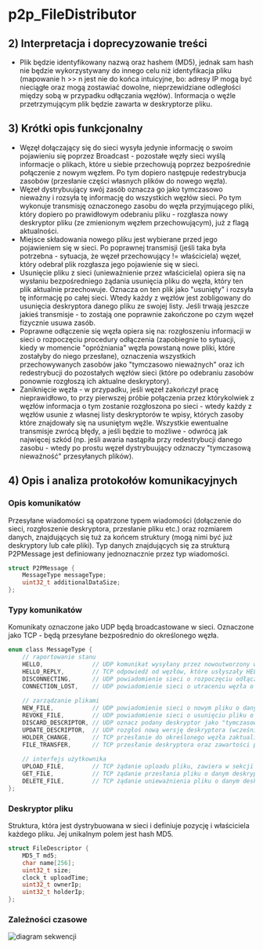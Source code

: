 # p2p_FileDistributor

## 2) Interpretacja i doprecyzowanie treści
- Plik będzie identyfikowany nazwą oraz hashem (MD5), jednak sam hash nie będzie wykorzystywany do innego celu niż identyfikacja pliku (mapowanie h >> n jest nie do końca intuicyjne, bo: adresy IP mogą być nieciągłe oraz mogą zostawiać dowolne, nieprzewidziane odległości między sobą w przypadku odłączania węzłów). Informacja o węźle przetrzymującym plik będzie zawarta w deskryptorze pliku.

## 3) Krótki opis funkcjonalny
- Węzęł dołączający się do sieci wysyła jedynie informację o swoim pojawieniu się poprzez Broadcast - pozostałe węzły sieci wyślą informacje o plikach, które u siebie przechowują poprzez bezpośrednie połączenie z nowym węzłem. Po tym dopiero następuje redestrybucja zasobów (przesłanie części własnych plików do nowego węzła).
- Węzeł dystrybuujący swój zasób oznacza go jako tymczasowo nieważny i rozsyła tę informację do wszystkich węzłów sieci. Po tym wykonuje transmisję oznaczonego zasobu do węzła przyjmującego pliki, który dopiero po prawidłowym odebraniu pliku - rozgłasza nowy deskryptor pliku (ze zmienionym węzłem przechowującym), już z flagą aktualności.
- Miejsce składowania nowego pliku jest wybierane przed jego pojawieniem się w sieci. Po poprawnej transmisji (jeśli taka była potrzebna - sytuacja, że węzeł przechowujący != właściciela) węzeł, który odebrał plik rozgłasza jego pojawienie się w sieci.
- Usunięcie pliku z sieci (unieważnienie przez właściciela) opiera się na wysłaniu bezpośredniego żądania usunięcia pliku do węzła, który ten plik aktualnie przechowuje. Oznacza on ten plik jako "usunięty" i rozsyła tę informację po całej sieci. Wtedy każdy z węzłów jest zobligowany do usunięcia deskryptora danego pliku ze swojej listy. Jeśli trwają jeszcze jakieś transmisje - to zostają one poprawnie zakończone po czym węzeł fizycznie usuwa zasób.
- Poprawne odłączenie się węzła opiera się na: rozgłoszeniu informacji w sieci o rozpoczęciu procedury odłączenia (zapobiegnie to sytuacji, kiedy w momencie "opróżniania" węzła powstaną nowe pliki, które zostałyby do niego przesłane), oznaczenia wszystkich przechowywanych zasobów jako "tymczasowo nieważnych" oraz ich redestrybucji do pozostałych węzłów sieci (które po odebraniu zasobów ponownie rozgłoszą ich aktualne deskryptory).
- Zaniknięcie węzła - w przypadku, jeśli węzeł zakończył pracę nieprawidłowo, to przy pierwszej próbie połączenia przez którykolwiek z węzłów informacja o tym zostanie rozgłoszona po sieci - wtedy każdy z węzłów usunie z własnej listy deskryptorów te wpisy, których zasoby które znajdowały się na usuniętym węźle. Wszystkie ewentualne transmisje zwrócą błędy, a jeśli będzie to możliwe - odwrócą jak najwięcej szkód (np. jeśli awaria nastąpiła przy redestrybucji danego zasobu - wtedy po prostu węzeł dystrybuujący odznaczy "tymczasową nieważność" przesyłanych plików).

## 4) Opis i analiza protokołów komunikacyjnych
### Opis komunikatów
Przesyłane wiadomości są opatrzone typem wiadomości (dołączenie do sieci, rozgłoszenie deskryptora, przesłanie pliku etc.) oraz rozmiarem danych, znajdujących się tuż za końcem struktury (mogą nimi być już deskryptory lub całe pliki). Typ danych znajdujących się za strukturą P2PMessage jest definiowany jednoznacznie przez typ wiadomości.
```c
struct P2PMessage {
	MessageType messageType;
	uint32_t additionalDataSize;
};
```

### Typy komunikatów
Komunikaty oznaczone jako UDP będą broadcastowane w sieci. Oznaczone jako TCP - będą przesyłane bezpośrednio do określonego węzła.
```c
enum class MessageType {
	// raportowanie stanu
	HELLO,				// UDP komunikat wysyłany przez nowoutworzony węzeł
	HELLO_REPLY,		// TCP odpowiedź od węzłów, które usłyszały HELLO. Dołącza tablicę deskryptorów plików, które znajdowały się w danej chwili w konkretnym 
	DISCONNECTING,		// UDP powiadomienie sieci o rozpoczęciu odłączania się
	CONNECTION_LOST,	// UDP powiadomienie sieci o utraceniu węzła o określonym IP (podanym w sekcji danych)
	
	// zarządzanie plikami
	NEW_FILE,			// UDP powiadomienie sieci o nowym pliku o danym deskryptorze (podanym w sekcji danych)
	REVOKE_FILE,		// UDP powiadomienie sieci o usunięciu pliku o danym deskryptorze (podanym w sekcji danych)
	DISCARD_DESCRIPTOR,	// UDP oznacz podany deskryptor jako "tymczasowo nieważny"
	UPDATE_DESCRIPTOR,	// UDP rozgłoś nową wersję deskryptora (wcześniej oznaczonego jako "tymczasowo nieważny")
	HOLDER_CHANGE,		// TCP przesłanie do określonego węzła zaktualizowanego deskryptora (wcześniej oznaczonego jako "tymczasowo nieważny") oraz pliku
	FILE_TRANSFER,		// TCP przesłanie deskryptora oraz zawartości pliku do węzła, który wcześniej tego zażądał
	
	// interfejs użytkownika
	UPLOAD_FILE,		// TCP żądanie uploadu pliku, zawiera w sekcji danych: deskryptor oraz plik (jako tablica bajtów)
	GET_FILE,			// TCP żądanie przesłania pliku o danym deskryptorze (podanym w sekcji danych) od węzła przetrzymującego plik
	DELETE_FILE,		// TCP żądanie unieważnienia pliku o danym deskryptorze (podanym w sekcji danych) do węzła przetrzymującego plik
};
```

### Deskryptor pliku
Struktura, która jest dystrybuowana w sieci i definiuje pozycję i właściciela każdego pliku. Jej unikalnym polem jest hash MD5.
```c
struct FileDescriptor {
	MD5_T md5;
	char name[256];
	uint32_t size;
	clock_t uploadTime;
	uint32_t ownerIp;
	uint32_t holderIp;
};
```

### Zależności czasowe

![diagram sekwencji](https://github.com/saleph/p2p_FileDistributor/blob/master/sequencediagrams.png "Diagram sekwencji")
